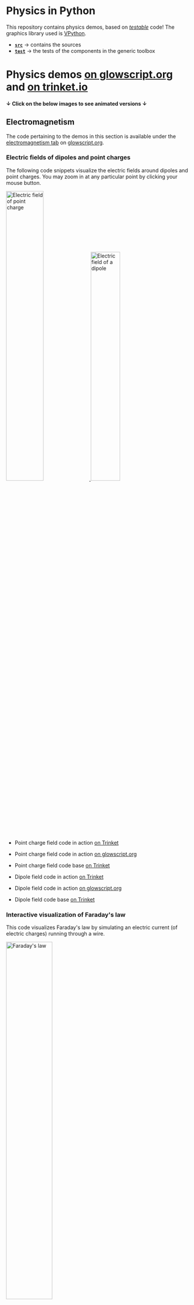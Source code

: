 # Physics in Python

This repository contains physics demos, based on 
[_testable_](https://medium.com/ns-techblog/tdd-or-how-i-learned-to-stop-worrying-and-love-writing-tests-ef7314470305) code! 
The graphics library used is [VPython](https://vpython.org/).

- [**`src`**](src) &rarr; contains the sources
- [**`test`**](test) &rarr; the tests of the components in the generic toolbox

# Physics demos [on glowscript.org](https://glowscript.org/#/user/zeger.hendrikse/) and [on trinket.io](https://trinket.io/)

#### **&darr;** Click on the below images to see animated versions **&darr;**

## Electromagnetism

The code pertaining to the demos in this section is available under the 
[electromagnetism tab](https://glowscript.org/#/user/zeger.hendrikse/folder/Electromagnetism/)
on [glowscript.org](https://glowscript.org).

### Electric fields of dipoles and point charges

The following code snippets visualize the electric fields around dipoles and point charges. 
You may zoom in at any particular point by clicking your mouse button.

<a href="https://glowscript.org/#/user/zeger.hendrikse/folder/Electromagnetism/program/Pointchargefield">
  <img alt="Electric field of point charge" width="45%" height="45%" src="./src/demos/images/point_charge.png"/>
</a>
<a href="https://glowscript.org/#/user/zeger.hendrikse/folder/Electromagnetism/program/Electricdipolefield">
  <img alt="Electric field of a dipole" width="40%" height="40%" src="./src/demos/images/dipole_field.png"/>
</a>

- Point charge field code in action [on Trinket](https://zegerh-6085.trinket.io/sites/point_charge) 
- Point charge field code in action [on glowscript.org](https://glowscript.org/#/user/zeger.hendrikse/folder/Electromagnetism/program/Pointchargefield)
- Point charge field code base [on Trinket](https://trinket.io/glowscript/96da4eb68335)


- Dipole field code in action [on Trinket](https://zegerh-6085.trinket.io/sites/dipole) 
- Dipole field code in action [on glowscript.org](https://glowscript.org/#/user/zeger.hendrikse/folder/Electromagnetism/program/Electricdipolefield)
- Dipole field code base [on Trinket](https://trinket.io/glowscript/a2b8b655fa07)

### Interactive visualization of Faraday's law

This code visualizes Faraday's law by simulating an electric current (of electric charges) running through a wire. 

<a href="https://glowscript.org/#/user/zeger.hendrikse/folder/Electromagnetism/program/Faradayslaw">
  <img alt="Faraday's law" width="50%" height="50%" src="./src/demos/images/faradays_law.png"/>
</a>

- Code in action [on Trinket](https://zegerh-6085.trinket.io/sites/faradays_law) 
- Code in action [on glowscript.org](https://glowscript.org/#/user/zeger.hendrikse/folder/Electromagnetism/program/Faradayslaw)
- Code base [on Trinket](https://trinket.io/library/trinkets/d3934e117c2e)


### Electron spinning around a charged ring

The following demos show the movement of an electron in two different electric fields.
- In the first case, an electron is spinning around a charged ring, as opposed to a point-like charged nucleus.
  The charge that normally resides in the nucleus is evenly spread out across the ring.
- In the second case, the path of an electron is visualized when traversing an electric field 
  generated by the two plates of a charged capacitor.

<a href="https://glowscript.org/#/user/zeger.hendrikse/folder/Electromagnetism/program/Chargedring">
  <img alt="Electron spinning around charged ring" width="45%" height="45%" src="./src/demos/images/electron_and_charged_ring.png"/>
</a>
<a href="https://glowscript.org/#/user/zeger.hendrikse/folder/Electromagnetism/program/Movingcharge">
  <img alt="Particle in electric field" width="50%" height="54%" src="./src/demos/images/particle_in_electric_field.png"/>
</a>

- Charged ring code in action [on Trinket](https://zegerh-6085.trinket.io/sites/electron_and_charged_ring) 
- Charged ring code in action [on glowscript.org](https://glowscript.org/#/user/zeger.hendrikse/folder/Electromagnetism/program/Chargedring)
- Charged ring code base [on Trinket](https://trinket.io/library/trinkets/1983b9c1dc58)


- Charged plates code in action [on Trinket](https://zegerh-6085.trinket.io/sites/moving_charge) 
- Charged plates code in action [on glowscript.org](https://glowscript.org/#/user/zeger.hendrikse/folder/Electromagnetism/program/Chargedring)
- Charged plates code base [on Trinket](https://trinket.io/glowscript/db4616ccd73c)

### Charged disk and accompanying builder

Two rather simple demos that show the electric field around a disk. The builder allows a step-by-step
set-up of the disk by adding a charged ring at each mouse click.

<a href="https://glowscript.org/#/user/zeger.hendrikse/folder/Electromagnetism/program/Chargeddisk">
  <img alt="Charged disk" width="40%" height="40%" src="./src/demos/images/charged_disk.png"/>
</a>
<a href="https://glowscript.org/#/user/zeger.hendrikse/folder/Electromagnetism/program/Chargeddiskbuilder">
  <img alt="Charged disk builder" width="50%" height="50%" src="./src/demos/images/charged_disk_builder.png"/>
</a>

- Charged disk code in action [on Trinket](https://zegerh-6085.trinket.io/sites/charged_disk) 
- Charged disk Code in action [on glowscript.org](https://glowscript.org/#/user/zeger.hendrikse/folder/Electromagnetism/program/Chargeddisk)
- Charged disk code base [on Trinket](https://trinket.io/library/trinkets/93fcb16edcea)


- Charged disk builder code in action [on Trinket](https://zegerh-6085.trinket.io/sites/charged_disk_builder) 
- Charged disk builder Code in action [on glowscript.org](https://glowscript.org/#/user/zeger.hendrikse/folder/Electromagnetism/program/Chargeddiskbuilder)
- Charged disk builder code base [on Trinket](https://trinket.io/library/trinkets/3456b49e462d)


### Visualizing [electromagnetic waves](https://trinket.io/library/trinkets/b8d62b38e852)

<a href="https://zegerh-6085.trinket.io/sites/electromagnetic_wave">
  <img alt="Electromagnetic waves" width="50%" height="50%" src="./src/demos/images/electromagnetic_wave.png"/>
</a>


## Special relativity &mdash; space-time visualization

The code pertaining to the demos in this section is available under the 
[relativity tab](https://glowscript.org/#/user/zeger.hendrikse/folder/Relativity/)
on [glowscript.org](https://glowscript.org).

### Galilean transformation of relative motions in Euclidean plane

Before diving into (special) relativity, let's first get acquainted with 
the so-called Galilean transformation.

<a href="https://glowscript.org/#/user/zeger.hendrikse/folder/Relativity/program/Glalileantransformation">
  <img alt="Galilean space-time" width="50%" height="50%" src="./src/demos/images/galilean_space_time.png"/>
</a>

- Code in action [on Trinket](https://zegerh-6085.trinket.io/sites/electron_and_charged_ring) 
- Code in action [on glowscript.org](https://glowscript.org/#/user/zeger.hendrikse/folder/Relativity/program/Glalileantransformation)
- Code base [on Trinket](https://zegerh-6085.trinket.io/sites/galileo_space_time)

### Coming soon: Minkowski space-time

This is currently under construction

## Thermodynamics

The code pertaining to the demos in this section is available under the 
[thermodynamics tab](https://glowscript.org/#/user/zeger.hendrikse/folder/Thermodynamics/)
on [glowscript.org](https://glowscript.org).

### Visualizing a hard sphere gas model

This model represents a Boltzmann gas (consisting of hard spheres) in a box, where 
the velocity distribution of the colliding atoms eventually approaches the calculated 
theoretical velocity distribution.

<a href="https://glowscript.org/#/user/zeger.hendrikse/folder/Thermodynamics/program/Hardspheregas">
  <img alt="Hard sphere gas" width="50%" height="50%" src="./src/demos/images/hard_sphere_gas.png"/>
</a>

- Code in action [on Trinket](https://zegerh-6085.trinket.io/sites/hard_sphere_gas) 
- Code in action [on glowscript.org](https://glowscript.org/#/user/zeger.hendrikse/folder/Thermodynamics/program/Hardspheregas)
- Code base [on Trinket](https://trinket.io/library/trinkets/554248a15bc4)

### Two-dimensional Ising spin model

This demo models the magnetization at various temperatures using a two-dimensional Ising spin lattice.

<a href="https://glowscript.org/#/user/zeger.hendrikse/folder/Thermodynamics/program/Isingspin">
  <img alt="Ising spin model" width="50%" height="50%" src="./src/demos/images/ising_spin_model.png"/>
</a>

- Code in action [on Trinket](https://zegerh-6085.trinket.io/sites/ising_spin_model) 
- Code in action [on glowscript.org](https://glowscript.org/#/user/zeger.hendrikse/folder/Thermodynamics/program/Isingspin)
- Code base [on Trinket](https://trinket.io/library/trinkets/07404ee90b64)

## Kinematics

The code pertaining to the demos in this section is available under the 
[relativity tab](https://glowscript.org/#/user/zeger.hendrikse/folder/Kinematics/)
on [glowscript.org](https://glowscript.org).

### Simple Harmonic oscillator

The following two scripts visualize harmonic oscillations caused by beads connected by springs.

- A simple harmonic oscillator is shown by letting two balls vibrate on a spring.
- An N-body coupled harmonic oscillator lets you play around with an arbitrary number 
  of vibrating beads coupled on both sides by springs!

<a href="https://glowscript.org/#/user/zeger.hendrikse/folder/Kinematics/program/Harmonicoscillator">
  <img alt="Harmonic oscillator" width="20%" height="20%" src="./src/demos/images/harmonic_oscillator.png"/>
</a>
&nbsp;&nbsp;&nbsp;&nbsp;&nbsp;&nbsp;&nbsp;&nbsp;&nbsp;&nbsp;&nbsp;&nbsp;&nbsp;&nbsp;&nbsp;
&nbsp;&nbsp;&nbsp;&nbsp;&nbsp;&nbsp;&nbsp;&nbsp;&nbsp;&nbsp;&nbsp;&nbsp;&nbsp;&nbsp;&nbsp;
<a href="https://glowscript.org/#/user/zeger.hendrikse/folder/Kinematics/program/N-bodycoupledoscillator">
  <img alt="N-body coupled oscillator" width="60%" height="60%" src="./src/demos/images/n_body_coupled_oscillator.png"/>
</a>

- Simple harmonic oscillator code in action [on Trinket](https://zegerh-6085.trinket.io/sites/harmonic_oscillator) 
- Simple harmonic oscillator code in action [on glowscript.org](https://glowscript.org/#/user/zeger.hendrikse/folder/Kinematics/program/Harmonicoscillator)
- Simple harmonic oscillator code base [on Trinket](https://trinket.io/library/trinkets/e80e37600b06)


- N-body coupled oscillator code in action [on Trinket](https://zegerh-6085.trinket.io/sites/n_body_coupled_oscillator) 
- N-body coupled oscillator code in action [on glowscript.org](https://glowscript.org/#/user/zeger.hendrikse/folder/Kinematics/program/N-bodycoupledoscillator)
- N-body coupled oscillator code base [on Trinket](https://trinket.io/glowscript/5a852a2b7570)

### [Ball on sliding ramp](https://trinket.io/library/trinkets/0731c4e734f8) and [Ball hitting block](https://trinket.io/library/trinkets/0e414ca766d1)

<a href="https://zegerh-6085.trinket.io/sites/ball_on_sliding_ramp">
  <img alt="Ball on sliding ramp" width="50%" height="50%" src="./src/demos/images/ball_on_sliding_ramp.png"/>
</a> &nbsp;&nbsp;&nbsp;&nbsp;&nbsp;
<a href="https://zegerh-6085.trinket.io/sites/block_rotation">
  <img alt="Block rotation" width="44%" height="44%" src="./src/demos/images/block_rotation.png"/>
</a>

### [Kepler's laws](https://trinket.io/library/trinkets/11c6cd8b5622) of equal areas

<a href="https://zegerh-6085.trinket.io/sites/keplers_law">
  <img alt="Kepler's laws" width="50%" height="50%" src="./src/demos/images/keplers_law.png"/>
</a>

### [Doppler effect](https://trinket.io/library/trinkets/9d869c1167ec)

<a href="https://zegerh-6085.trinket.io/sites/doppler_effect">
  <img alt="Doppler effect" width="50%" height="50%" src="./src/demos/images/doppler_effect.png"/>
</a>

### [Newton&apos;s pendulum](https://trinket.io/glowscript/1b74de8aeee8)

<a href="https://zegerh-6085.trinket.io/sites/newtons_pendulum">
  <img alt="Newton's pendulum" width="50%" height="50%" src="./src/demos/images/newtons_pendulum.png"/>
</a>

### [Floating block](https://trinket.io/library/trinkets/94ed363f8b25)
<a href="https://zegerh-6085.trinket.io/sites/floating_block">
  <img alt="Floating block" width="50%" height="50%" src="./src/demos/images/floating_block.png"/>
</a>

## Glowscript demos from [Dot Physics](https://www.youtube.com/channel/UCVxIDFY01y4n_c2lK1TB-KA)

These demos are _refactored versions_ of the originals, found 
by the followling hyperlinks below. I have tried to make the
original code more object-oriented and make it [reveal its intent](https://martinfowler.com/bliki/BeckDesignRules.html).

### Water Sprinkler

<a href="https://zegerh-6085.trinket.io/sites/sprinkler">
  <img alt="Water sprinkler" width="50%" height="50%" src="https://rhettallain.com/wp-content/uploads/2019/11/sprinkler1.gif"/>
</a>

- See [my code in action](https://trinket.io/glowscript/3ec01917098d) on Trinket
- Based on the original [water sprinkler](https://rhettallain.com/2019/11/12/modeling-a-spinning-sprinkler/) blog post and the code presented therein

### Elastic collision

- See [my code in action](https://trinket.io/glowscript/d7600bd4705a) on Trinket
- Based on the original [elastic collision](https://www.youtube.com/watch?v=g_p-5YfUSnw&t=11s) video and the code presented therein

### Chain falling from table

- See [my code in action](https://trinket.io/glowscript/c3e556761469) on Trinket
- Based on the original [chain falling from table](https://www.youtube.com/watch?v=vXp1hW_t-bo) video and the code presented therein

### Ball falling on spring

- See [my code in action](https://trinket.io/glowscript/92ffad53ab4d) on Trinket
- Based on the original [ball falling on spring](https://www.youtube.com/watch?v=ExxDuRTIe0E) video and the code presented therein

### Three-body problem

- See [my code in action](https://trinket.io/glowscript/42acc05540ae) on Trinket
- Based on the original [three-body problem](https://www.youtube.com/watch?v=Ye2wIV8-SB8) video and the code presented therein

### Earth-moon orbit

- See [my code in action](https://trinket.io/glowscript/42acc05540ae) on Trinket
- Based on the original [earth-moon system](https://www.youtube.com/watch?v=2BisyQhNBFM) video and the code presented therein

### Slinky drop

<a href="https://zegerh-6085.trinket.io/sites/slinkydrop">
  <img alt="Slinky drop" width="60%" height="60%" src="./src/demos/images/slinky_drop.png"/>
</a>

- See [my code in action](https://trinket.io/library/trinkets/9c6757b113dc) on Trinket
- Based on the original [slinky drop](https://rhettallain.com/2019/02/06/modeling-a-falling-slinky/) blog post and [the code presented therein](https://trinket.io/glowscript/e5f14ebee1)

# Fun stuff with [VPython](https://vpython.org/) 

### [Rubik's cube](https://trinket.io/library/trinkets/00eb13fbcd14)

<a href="https://zegerh-6085.trinket.io/sites/rubiks_cube">
  <img alt="Rubiks cube" width="50%" height="50%" src="./src/demos/images/rubiks_cube.png"/>
</a>

### [Turtle graphics robot](https://trinket.io/library/trinkets/31a188264ef1)

<a href="https://zegerh-6085.trinket.io/sites/vturtle">
  <img alt="Robot for turtle graphics" width="50%" height="50%" src="./src/demos/images/robot.png"/>
</a>

# References

- [MyScript](https://webdemo.myscript.com/): enter text, equations, or diagrams by hand, and effortlessly convert 
  it to MathML, LaTeX, etc.!

- Just for fun: [online electric circuit construction kit](https://phet.colorado.edu/sims/html/circuit-construction-kit-ac/latest/circuit-construction-kit-ac_all.html).
Make sure to check it out, it simply is brilliant.

- [Manim](https://github.com/3b1b/manim), an animation engine for explanatory math videos

## VPython

- [Physics through Glowscript - An introductory course](https://bphilhour.trinket.io/physics-through-glowscript-an-introductory-course), an excellent tutorial!

- [3D Modeling with VPython](https://rsehosting.reading.ac.uk/courses/py3d-basic/)

- [VPython Applications for Teaching Physics](https://www.visualrelativity.com/vpython/)

- [Programs by Bob Salgado](https://www.glowscript.org/#/user/Rob_Salgado/folder/My_Programs/)

- [VPython Docs](https://www.beautifulmathuncensored.de/static/GlowScript/VPythonDocs/)

- [Glowscript documentation](https://www.glowscript.org/docs/VPythonDocs/index.html)

- [VPython lecture demos](https://lectdemo.github.io/virtual/index.html) (based on deprecated (V)Python versions)